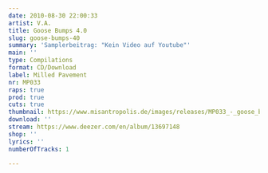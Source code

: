 ```yaml
---
date: 2010-08-30 22:00:33
artist: V.A.
title: Goose Bumps 4.0
slug: goose-bumps-40
summary: 'Samplerbeitrag: "Kein Video auf Youtube"'
main: ''
type: Compilations
format: CD/Download
label: Milled Pavement
nr: MP033
raps: true
prod: true
cuts: true
thumbnail: https://www.misantropolis.de/images/releases/MP033_-_goose_bumps_4.0.jpg
download: ''
stream: https://www.deezer.com/en/album/13697148
shop: ''
lyrics: ''
numberOfTracks: 1

---
```



